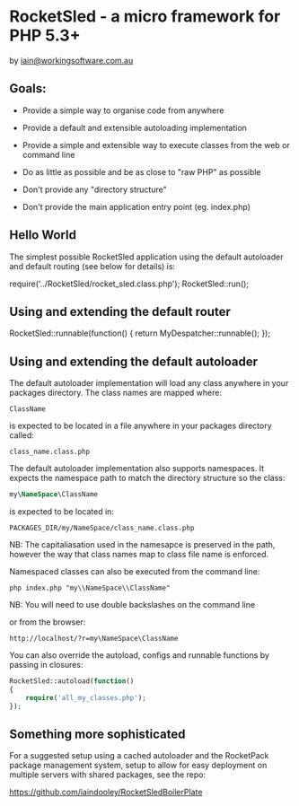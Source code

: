 # RocketSled - a micro framework for PHP 5.3+

by iain@workingsoftware.com.au

## Goals:

* Provide a simple way to organise code from anywhere

* Provide a default and extensible autoloading implementation

* Provide a simple and extensible way to execute classes from the web or command line

* Do as little as possible and be as close to "raw PHP" as possible

* Don't provide any "directory structure"

* Don't provide the main application entry point (eg. index.php)

## Hello World

The simplest possible RocketSled application using the default autoloader and 
default routing (see below for details) is:

require('../RocketSled/rocket_sled.class.php');
RocketSled::run();

## Using and extending the default router


RocketSled::runnable(function()
{
    return MyDespatcher::runnable();
});

## Using and extending the default autoloader

The default autoloader implementation will load any class anywhere in 
your packages directory. The class names are mapped where:

```
ClassName
```

is expected to be located in a file anywhere in your packages directory called:

```
class_name.class.php
```

The default autoloader implementation also supports namespaces. It expects the
namespace path to match the directory structure so the class:

```php
my\NameSpace\ClassName
```

is expected to be located in:

```
PACKAGES_DIR/my/NameSpace/class_name.class.php
```
NB: The capitaliasation used in the namesapce is preserved in the path,
however the way that class names map to class file name is enforced.

Namespaced classes can also be executed from the command line:

```
php index.php "my\\NameSpace\\ClassName"
```
NB: You will need to use double backslashes on the command line

or from the browser:

```
http://localhost/?r=my\NameSpace\ClassName
```

You can also override the autoload, configs and runnable functions
by passing in closures:

```php
RocketSled::autoload(function()
{
    require('all_my_classes.php');
});
```


## Something more sophisticated

For a suggested setup using a cached autoloader and the RocketPack package management system,
setup to allow for easy deployment on multiple servers with shared packages, see the repo:

https://github.com/iaindooley/RocketSledBoilerPlate
